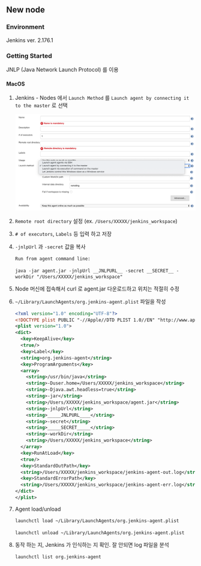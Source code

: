 ## New node

### Environment

Jenkins ver. 2.176.1

### Getting Started

JNLP (Java Network Launch Protocol) 를 이용

#### MacOS

1. Jenkins - Nodes 에서 `Launch Method` 를 `Launch agent by connecting it to the master` 로 선택 

    ![](images/launch_method.png)

2. `Remote root directory` 설정 (ex. `/Users/XXXXX/jenkins_workspace`)

3. `# of executors`, `Labels` 등 입력 하고 저장

4. `-jnlpUrl` 과 `-secret` 값을 복사

    ```
    Run from agent command line:

    java -jar agent.jar -jnlpUrl __JNLPURL__ -secret __SECRET__ -workDir "/Users/XXXXX/jenkins_workspace"
    ```

5. Node 머신에 접속해서 curl 로 agent.jar 다운로드하고 위치는 적절히 수정

6. `~/Library/LaunchAgents/org.jenkins-agent.plist` 파일을 작성

    ```xml
    <?xml version="1.0" encoding="UTF-8"?>
    <!DOCTYPE plist PUBLIC "-//Apple//DTD PLIST 1.0//EN" "http://www.apple.com/DTDs/PropertyList-1.0.dtd">
    <plist version="1.0">
    <dict>
      <key>KeepAlive</key>
      <true/>
      <key>Label</key>
      <string>org.jenkins-agent</string>
      <key>ProgramArguments</key>
      <array>
        <string>/usr/bin/java</string>
        <string>-Duser.home=/Users/XXXXX/jenkins_workspace</string>
        <string>-Djava.awt.headless=true</string>
        <string>-jar</string>
        <string>/Users/XXXXX/jenkins_workspace/agent.jar</string>
        <string>-jnlpUrl</string>
        <string>_____JNLPURL____</string>
        <string>-secret</string>
        <string>_____SECRET_____</string>
        <string>-workDir</string>
        <string>/Users/XXXXX/jenkins_workspace</string>
      </array>
      <key>RunAtLoad</key>
      <true/>
      <key>StandardOutPath</key>
      <string>/Users/XXXXX/jenkins_workspace/jenkins-agent-out.log</string>
      <key>StandardErrorPath</key>
      <string>/Users/XXXXX/jenkins_workspace/jenkins-agent-err.log</string>
    </dict>
    </plist>
    ```

7. Agent load/unload

    ```
    launchctl load ~/Library/LaunchAgents/org.jenkins-agent.plist

    launchctl unload ~/Library/LaunchAgents/org.jenkins-agent.plist
    ```

8. 동작 하는 지, Jenkins 가 인식하는 지 확인. 잘 안되면 log 파일을 분석

    ```
    launchctl list org.jenkins-agent
    ```
